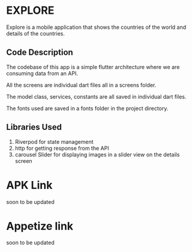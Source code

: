# EXPLORE
Explore is a mobile application that shows the countries of the world and details of the countries.


## Code Description
The codebase of this app is a simple flutter architecture where we are consuming data from an API.

All the screens are individual dart files all in a screens folder.

The model class, services, constants are all saved in individual dart files.

The fonts used are saved in a fonts folder in the project directory.


## Libraries Used
1) Riverpod for state management
2) http for getting response from the API
3) carousel Slider for displaying images in a slider view on the details screen

# APK Link
soon to be updated

# Appetize link
soon to be updated